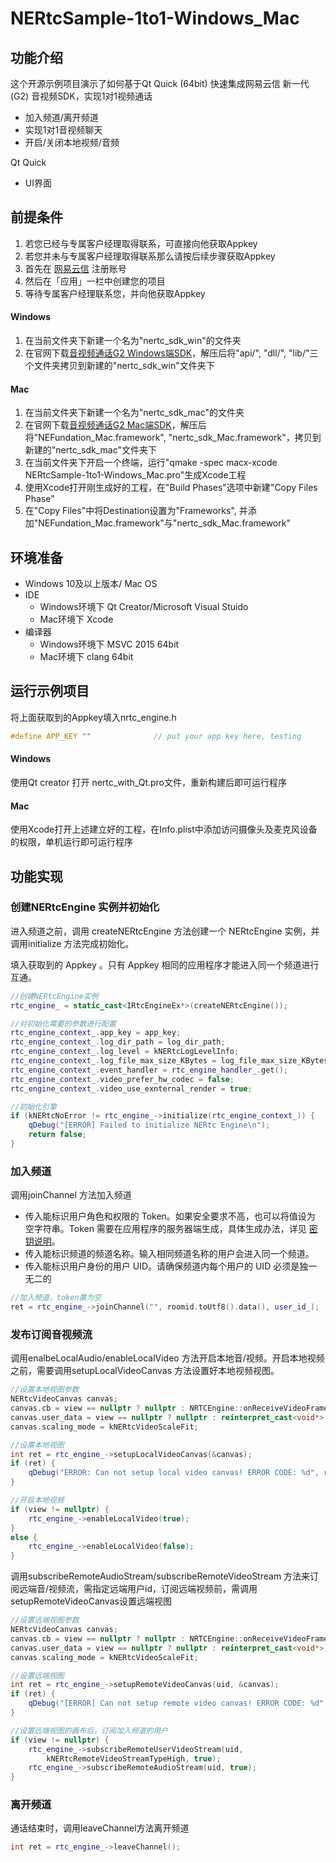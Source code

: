 # NERtcSample-1to1-Windows_Mac

## 功能介绍

这个开源示例项目演示了如何基于Qt Quick (64bit) 快速集成网易云信 新一代(G2) 音视频SDK，实现1对1视频通话

- 加入频道/离开频道
- 实现1对1音视频聊天
- 开启/关闭本地视频/音频

Qt Quick

- UI界面



## 前提条件

1. 若您已经与专属客户经理取得联系，可直接向他获取Appkey
2. 若您并未与专属客户经理取得联系那么请按后续步骤获取Appkey
3. 首先在 [网易云信](https://id.163yun.com/register?h=media&t=media&clueFrom=nim&from=bdjjnim0035&referrer=https://app.yunxin.163.com/?clueFrom=nim&from=bdjjnim0035) 注册账号
4. 然后在「应用」一栏中创建您的项目
5. 等待专属客户经理联系您，并向他获取Appkey

#### Windows

1. 在当前文件夹下新建一个名为"nertc_sdk_win"的文件夹
2. 在官网下载[音视频通话G2 Windows端SDK](https://dev.yunxin.163.com/docs/product/%E9%9F%B3%E8%A7%86%E9%A2%91%E9%80%9A%E8%AF%9DG2/SDK%E4%B8%8B%E8%BD%BD)，解压后将"api/", "dll/", "lib/"三个文件夹拷贝到新建的"nertc_sdk_win"文件夹下


#### Mac

1. 在当前文件夹下新建一个名为"nertc_sdk_mac"的文件夹
2. 在官网下载[音视频通话G2 Mac端SDK](https://dev.yunxin.163.com/docs/product/%E9%9F%B3%E8%A7%86%E9%A2%91%E9%80%9A%E8%AF%9DG2/SDK%E4%B8%8B%E8%BD%BD)，解压后将"NEFundation_Mac.framework", "nertc_sdk_Mac.framework"，拷贝到新建的"nertc_sdk_mac"文件夹下
3. 在当前文件夹下开启一个终端，运行"qmake -spec macx-xcode NERtcSample-1to1-Windows_Mac.pro"生成Xcode工程
4. 使用Xcode打开刚生成好的工程，在"Build Phases"选项中新建"Copy Files Phase"
5. 在"Copy Files"中将Destination设置为"Frameworks", 并添加"NEFundation_Mac.framework"与"nertc_sdk_Mac.framework"



## 环境准备

- Windows 10及以上版本/ Mac OS
- IDE
  - Windows环境下 Qt Creator/Microsoft Visual Stuido
  - Mac环境下 Xcode 
- 编译器
  - Windows环境下 MSVC 2015 64bit
  - Mac环境下 clang 64bit



## 运行示例项目

将上面获取到的Appkey填入nrtc_engine.h

```c++
#define APP_KEY ""              // put your app key here, testing
```

#### Windows

使用Qt creator 打开 nertc_with_Qt.pro文件，重新构建后即可运行程序

#### Mac

使用Xcode打开上述建立好的工程，在Info.plist中添加访问摄像头及麦克风设备的权限，单机运行即可运行程序

## 功能实现

### 创建NERtcEngine 实例并初始化

进入频道之前，调用 createNERtcEngine 方法创建一个 NERtcEngine 实例，并调用initialize 方法完成初始化。

填入获取到的 Appkey 。只有 Appkey 相同的应用程序才能进入同一个频道进行互通。

```c++
//创建NERtcEngine实例
rtc_engine_ = static_cast<IRtcEngineEx*>(createNERtcEngine());

//对初始化需要的参数进行配置
rtc_engine_context_.app_key = app_key;
rtc_engine_context_.log_dir_path = log_dir_path;
rtc_engine_context_.log_level = kNERtcLogLevelInfo;
rtc_engine_context_.log_file_max_size_KBytes = log_file_max_size_KBytes;
rtc_engine_context_.event_handler = rtc_engine_handler_.get();
rtc_engine_context_.video_prefer_hw_codec = false;
rtc_engine_context_.video_use_exnternal_render = true;

//初始化引擎
if (kNERtcNoError != rtc_engine_->initialize(rtc_engine_context_)) {
    qDebug("[ERROR] Failed to initialize NERtc Engine\n");
    return false;
}
```



### 加入频道

调用joinChannel 方法加入频道

- 传入能标识用户角色和权限的 Token。如果安全要求不高，也可以将值设为 空字符串。Token 需要在应用程序的服务器端生成，具体生成办法，详见 [密钥说明](https://dev.yunxin.163.com/docs/product/音视频通话G2/服务端API文档?pos=toc-2-15)。
- 传入能标识频道的频道名称。输入相同频道名称的用户会进入同一个频道。
- 传入能标识用户身份的用户 UID。请确保频道内每个用户的 UID 必须是独一无二的

```c++
//加入频道，token置为空
ret = rtc_engine_->joinChannel("", roomid.toUtf8().data(), user_id_);
```



### 发布订阅音视频流

调用enalbeLocalAudio/enableLocalVideo 方法开启本地音/视频。开启本地视频之前，需要调用setupLocalVideoCanvas 方法设置好本地视频视图。

```c++
//设置本地视图参数
NERtcVideoCanvas canvas;
canvas.cb = view == nullptr ? nullptr : NRTCEngine::onReceiveVideoFrame;
canvas.user_data = view == nullptr ? nullptr : reinterpret_cast<void*>(params);
canvas.scaling_mode = kNERtcVideoScaleFit;

//设置本地视图
int ret = rtc_engine_->setupLocalVideoCanvas(&canvas);
if (ret) {
    qDebug("ERROR: Can not setup local video canvas! ERROR CODE: %d", ret);
}

//开启本地视频
if (view != nullptr) {
    rtc_engine_->enableLocalVideo(true);
}
else {
    rtc_engine_->enableLocalVideo(false);
}
```

调用subscribeRemoteAudioStream/subscribeRemoteVideoStream 方法来订阅远端音/视频流，需指定远端用户id，订阅远端视频前，需调用setupRemoteVideoCanvas设置远端视图

```c++
//设置远端视图参数
NERtcVideoCanvas canvas;
canvas.cb = view == nullptr ? nullptr : NRTCEngine::onReceiveVideoFrame;
canvas.user_data = view == nullptr ? nullptr : reinterpret_cast<void*>(params);
canvas.scaling_mode = kNERtcVideoScaleFit;

//设置远端视图
int ret = rtc_engine_->setupRemoteVideoCanvas(uid, &canvas);
if (ret) {
	qDebug("[ERROR] Can not setup remote video canvas! ERROR CODE: %d", ret);
}

//设置远端视图的画布后，订阅加入频道的用户
if (view != nullptr) {
	rtc_engine_->subscribeRemoteUserVideoStream(uid,
        kNERtcRemoteVideoStreamTypeHigh, true);
	rtc_engine_->subscribeRemoteAudioStream(uid, true);
}
```



### 离开频道

通话结束时，调用leaveChannel方法离开频道

```c++
int ret = rtc_engine_->leaveChannel();
```

